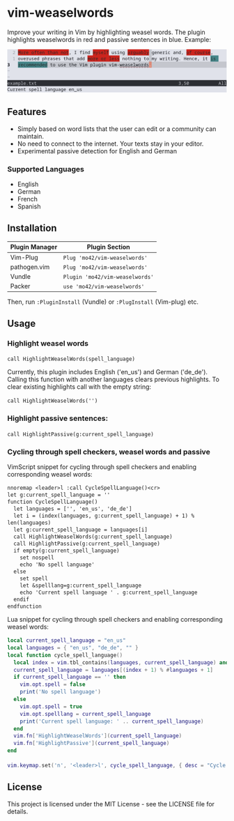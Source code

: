 # vim-weaselwords

Improve your writing in Vim by highlighting weasel words.
The plugin highlights weaselwords in red and passive sentences in blue. Example:

![vim-weaselwords example in Vim editor](example.png)

## Features

- Simply based on word lists that the user can edit or a community can maintain.
- No need to connect to the internet. Your texts stay in your editor.
- Experimental passive detection for English and German

### Supported Languages
- English
- German
- French
- Spanish

## Installation

| Plugin Manager | Plugin Section |
| --- | --- |
|Vim-Plug | `Plug 'mo42/vim-weaselwords'` |
|pathogen.vim| `Plug 'mo42/vim-weaselwords'` |
|Vundle | `Plugin 'mo42/vim-weaselwords'` |
|Packer | `use 'mo42/vim-weaselwords'` |

Then, run `:PluginInstall` (Vundle) or `:PlugInstall` (Vim-plug) etc.

## Usage

### Highlight weasel words

`call HighlightWeaselWords(spell_language)`

Currently, this plugin includes English ('en_us') and German ('de_de').
Calling this function with another languages clears previous highlights. To
clear existing highlights call with the empty string:

`call HighlightWeaselWords('')`

### Highlight passive sentences:

`call HighlightPassive(g:current_spell_language)`

### Cycling through spell checkers, weasel words and passive
VimScript snippet for cycling through spell checkers and enabling corresponding weasel
words:

```vim
nnoremap <leader>l :call CycleSpellLanguage()<cr>
let g:current_spell_language = ''
function CycleSpellLanguage()
  let languages = ['', 'en_us', 'de_de']
  let i = (index(languages, g:current_spell_language) + 1) % len(languages)
  let g:current_spell_language = languages[i]
  call HighlightWeaselWords(g:current_spell_language)
  call HighlightPassive(g:current_spell_language)
  if empty(g:current_spell_language)
    set nospell
    echo 'No spell language'
  else
    set spell
    let &spelllang=g:current_spell_language
    echo 'Current spell language ' . g:current_spell_language
  endif
endfunction
```

Lua snippet for cycling through spell checkers and enabling corresponding weasel
words:
```lua
local current_spell_language = "en_us"
local languages = { "en_us", "de_de", "" }
local function cycle_spell_language()
  local index = vim.tbl_contains(languages, current_spell_language) and vim.fn.index(languages, current_spell_language) or 0
  current_spell_language = languages[(index + 1) % #languages + 1]
  if current_spell_language == '' then
    vim.opt.spell = false
    print('No spell language')
  else
    vim.opt.spell = true
    vim.opt.spelllang = current_spell_language
    print('Current spell language: ' .. current_spell_language)
  end
  vim.fn['HighlightWeaselWords'](current_spell_language)
  vim.fn['HighlightPassive'](current_spell_language)
end

vim.keymap.set('n', '<leader>l', cycle_spell_language, { desc = "Cycle through spell languages" })
```

## License

This project is licensed under the MIT License - see the LICENSE file for details.
